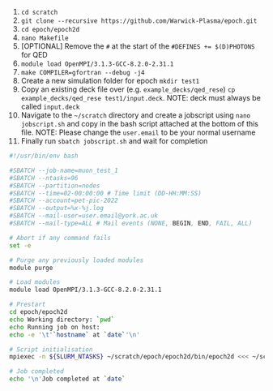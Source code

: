 1. `cd scratch`
2. `git clone --recursive https://github.com/Warwick-Plasma/epoch.git`
3. `cd epoch/epoch2d`
4. `nano Makefile`
5. [OPTIONAL] Remove the `#` at the start of the `#DEFINES += $(D)PHOTONS` for QED
6. `module load OpenMPI/3.1.3-GCC-8.2.0-2.31.1`
7. `make COMPILER=gfortran --debug -j4`
8. Create a new simulation folder for epoch `mkdir test1`
9. Copy an existing deck file over (e.g. `example_decks/qed_rese`) `cp example_decks/qed_rese test1/input.deck`. NOTE: deck must always be called `input.deck`
10. Navigate to the `~/scratch` directory and create a jobscript using `nano jobscript.sh` and copy in the bash script attached at the bottom of this file. NOTE: Please change the `user.email` to be your normal username
11. Finally run `sbatch jobscript.sh` and wait for completion
```bash
#!/usr/bin/env bash

#SBATCH --job-name=muon_test_1
#SBATCH --ntasks=96
#SBATCH --partition=nodes
#SBATCH --time=02-00:00:00 # Time limit (DD-HH:MM:SS)
#SBATCH --account=pet-pic-2022
#SBATCH --output=%x-%j.log
#SBATCH --mail-user=user.email@york.ac.uk
#SBATCH --mail-type=ALL # Mail events (NONE, BEGIN, END, FAIL, ALL)

# Abort if any command fails
set -e

# Purge any previously loaded modules
module purge

# Load modules
module load OpenMPI/3.1.3-GCC-8.2.0-2.31.1

# Prestart
cd epoch/epoch2d
echo Working directory: `pwd`
echo Running job on host:
echo -e '\t'`hostname` at `date`'\n'

# Script initialisation
mpiexec -n ${SLURM_NTASKS} ~/scratch/epoch/epoch2d/bin/epoch2d <<< ~/scratch/epoch/epoch2d/test1

# Job completed
echo '\n'Job completed at `date`
```